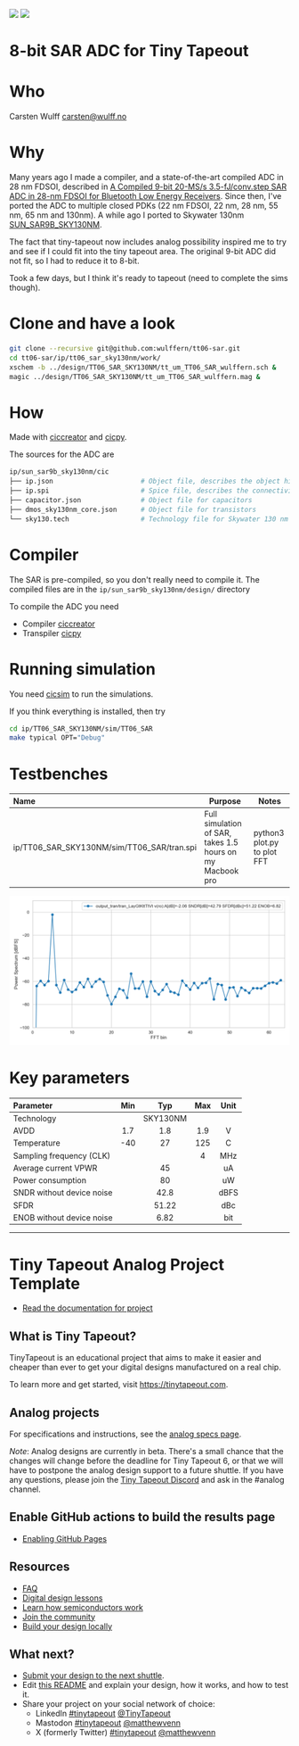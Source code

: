 ![](../../workflows/gds/badge.svg) ![](../../workflows/docs/badge.svg)


# 8-bit SAR ADC for Tiny Tapeout

# Who
Carsten Wulff carsten@wulff.no

# Why
Many years ago I made a compiler, and a state-of-the-art compiled ADC in 28 nm
FDSOI, described in [A Compiled 9-bit 20-MS/s
3.5-fJ/conv.step SAR ADC in 28-nm FDSOI for Bluetooth Low Energy
Receivers](https://ieeexplore.ieee.org/document/7906479). Since then, I've
ported the ADC to multiple closed PDKs (22 nm FDSOI, 22 nm, 28 nm, 55 nm, 65 nm and
130nm). A while ago I ported to Skywater 130nm
[SUN_SAR9B_SKY130NM](https://github.com/wulffern/sun_sar9b_sky130nm/tree/main).

The fact that tiny-tapeout now includes analog possibility inspired me to try
and see if I could fit into the tiny tapeout area. The original 9-bit ADC did
not fit, so I had to reduce it to 8-bit.

Took a few days, but I think it's ready to tapeout (need to complete the sims
though).


# Clone and have a look
``` bash
git clone --recursive git@github.com:wulffern/tt06-sar.git
cd tt06-sar/ip/tt06_sar_sky130nm/work/
xschem -b ../design/TT06_SAR_SKY130NM/tt_um_TT06_SAR_wulffern.sch &
magic ../design/TT06_SAR_SKY130NM/tt_um_TT06_SAR_wulffern.mag &
```


# How
Made with [ciccreator](https://github.com/wulffern/ciccreator) and
 [cicpy](https://github.com/wulffern/cicpy).
 
The sources for the ADC are

``` bash
ip/sun_sar9b_sky130nm/cic
├── ip.json                      # Object file, describes the object hierarchy of the circuits in the SAR
├── ip.spi                       # Spice file, describes the connectivity 
├── capacitor.json               # Object file for capacitors
├── dmos_sky130nm_core.json      # Object file for transistors
└── sky130.tech                  # Technology file for Skywater 130 nm
```

# Compiler
The SAR is pre-compiled, so you don't really need to compile it. The compiled files are
in the `ip/sun_sar9b_sky130nm/design/` directory

To compile the ADC you need

- Compiler [ciccreator](https://github.com/wulffern/ciccreator)
- Transpiler [cicpy](https://github.com/wulffern/cicpy)


# Running simulation

You need [cicsim](https://github.com/wulffern/cicsim) to run the
simulations.

If you think everything is installed, then try 

``` bash
cd ip/TT06_SAR_SKY130NM/sim/TT06_SAR 
make typical OPT="Debug"
```

# Testbenches

| Name                                       | Purpose                                                   | Notes                                 |
|:-------------------------------------------|-----------------------------------------------------------|---------------------------------------|
| ip/TT06_SAR_SKY130NM/sim/TT06_SAR/tran.spi | Full simulation of SAR, takes 1.5 hours on my Macbook pro | python3 plot.py <runfile> to plot FFT |



![typical corner FFT](ip/TT06_SAR_SKY130NM/sim/TT06_SAR/tran_Lay_typical.png)



# Key parameters
| Parameter                 | Min | Typ      | Max | Unit |
|:--------------------------|:---:|:--------:|:---:|:----:|
| Technology                |     | SKY130NM |     |      |
| AVDD                      | 1.7 | 1.8      | 1.9 | V    |
| Temperature               | -40 | 27       | 125 | C    |
| Sampling frequency (CLK)  |     |          | 4   | MHz  |
| Average current VPWR      |     | 45       |     | uA   |
| Power consumption         |     | 80       |     | uW   |
| SNDR without device noise |     | 42.8     |     | dBFS |
| SFDR                      |     | 51.22    |     | dBc  |
| ENOB without device noise |     | 6.82     |     | bit  |





---

# Tiny Tapeout Analog Project Template

- [Read the documentation for project](docs/info.md)

## What is Tiny Tapeout?

TinyTapeout is an educational project that aims to make it easier and cheaper than ever to get your digital designs manufactured on a real chip.

To learn more and get started, visit https://tinytapeout.com.

## Analog projects

For specifications and instructions, see the [analog specs page](https://tinytapeout.com/specs/analog/).

*Note*: Analog designs are currently in beta. There's a small chance that the changes will change before the deadline for Tiny Tapeout 6, or that we will have to postpone the analog design support to a future shuttle. If you have any questions, please join the [Tiny Tapeout Discord](https://tinytapeout.com/discord) and ask in the #analog channel.

## Enable GitHub actions to build the results page

- [Enabling GitHub Pages](https://tinytapeout.com/faq/#my-github-action-is-failing-on-the-pages-part)

## Resources

- [FAQ](https://tinytapeout.com/faq/)
- [Digital design lessons](https://tinytapeout.com/digital_design/)
- [Learn how semiconductors work](https://tinytapeout.com/siliwiz/)
- [Join the community](https://tinytapeout.com/discord)
- [Build your design locally](https://docs.google.com/document/d/1aUUZ1jthRpg4QURIIyzlOaPWlmQzr-jBn3wZipVUPt4)

## What next?

- [Submit your design to the next shuttle](https://app.tinytapeout.com/).
- Edit [this README](README.md) and explain your design, how it works, and how to test it.
- Share your project on your social network of choice:
  - LinkedIn [#tinytapeout](https://www.linkedin.com/search/results/content/?keywords=%23tinytapeout) [@TinyTapeout](https://www.linkedin.com/company/100708654/)
  - Mastodon [#tinytapeout](https://chaos.social/tags/tinytapeout) [@matthewvenn](https://chaos.social/@matthewvenn)
  - X (formerly Twitter) [#tinytapeout](https://twitter.com/hashtag/tinytapeout) [@matthewvenn](https://twitter.com/matthewvenn)
